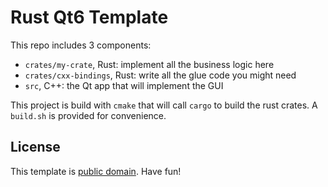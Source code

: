 # Rust Qt6 Template

This repo includes 3 components:

- `crates/my-crate`, Rust: implement all the business logic here
- `crates/cxx-bindings`, Rust: write all the glue code you might need
- `src`, C++: the Qt app that will implement the GUI

This project is build with `cmake` that will call `cargo` to build the rust crates.
A `build.sh` is provided for convenience.

## License

This template is [public domain](https://creativecommons.org/public-domain/cc0/). Have fun!
